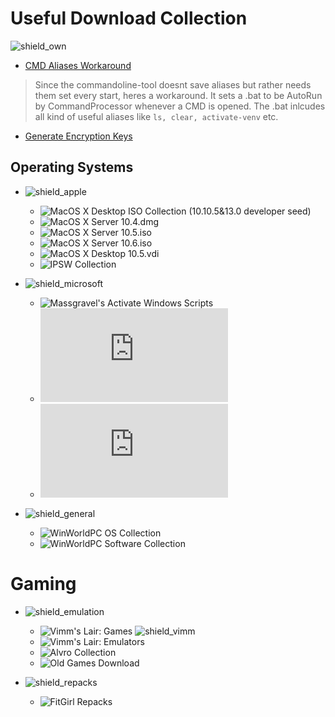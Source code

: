 # Useful Download Collection


![shield_own]
  * [CMD Aliases Workaround][own_1]
  > Since the commandoline-tool doesnt save aliases but rather needs them set every start, heres a workaround. It sets a .bat to be AutoRun by CommandProcessor whenever a CMD is opened. The .bat inlcudes all kind of useful aliases like ```ls, clear, activate-venv``` etc. 
  * [Generate Encryption Keys][own_2]

## Operating Systems

* ![shield_apple]
  * ![MacOS X Desktop ISO Collection (10.10.5&13.0 developer seed)][mac_collection]
  * ![MacOS X Server 10.4.dmg][mac_server_1]
  * ![MacOS X Server 10.5.iso][mac_server_2]
  * ![MacOS X Server 10.6.iso][mac_server_3]
  * ![MacOS X Desktop 10.5.vdi][mac_vm_10.5]
  * ![IPSW Collection][ipsw]

* ![shield_microsoft]
  * ![Massgravel's Activate Windows Scripts][windows_activate]
  * ![OSVault's Windows OS Repository][windows_os_collection]
  * ![OSVault's Windows Software Repository][windows_software_repo]

* ![shield_general]
  * ![WinWorldPC OS Collection][OS_Collection]
  * ![WinWorldPC Software Collection][Software_Collection]

# Gaming

* ![shield_emulation]
  * ![Vimm's Lair: Games][vimms_vault] ![shield_vimm]
  * ![Vimm's Lair: Emulators][vimms_lair]
  * ![Alvro Collection][alvro]
  * ![Old Games Download][retro]

* ![shield_repacks]
  * ![FitGirl Repacks][fitgirl]

[own_1]: aliases.bat
[own_2]: generate-encryption-keys.py

[mac_collection]: https://archive.org/details/macos-collection
[mac_server_1]: https://archive.org/details/macos-x-10.4-tiger-cd-rom
[mac_server_2]: https://archive.org/details/macosxserverinstalldisc
[mac_server_3]: https://archive.org/details/MacOSXSnowLeopard
[mac_vm_10.5]: https://archive.org/download/mac-os-x-10.5-leopard/Mac%20OS%20X%2010.5%20Leopard.vdi
[ipsw]: https://archive.org/details/apple-ipsws

[windows_activate]: https://github.com/massgravel/Microsoft-Activation-Scripts
[windows_os_collection]: https://osvault.weebly.com/windows-repository.html
[windows_software_repo]: https://osvault.weebly.com/software-repository.html

[OS_Collection]: https://winworldpc.com/library/operating-systems#
[Software_Collection]: https://winworldpc.com/library/applications

[vimms_lair]: https://vimm.net/?p=emulate
[vimms_vault]: https://vimm.net/?p=vault
[alvro]: https://docs.google.com/spreadsheets/d/19tAZ1KNEUZ58e-4kPJGh947alDb1oyrNpzcnCLk7DEE/pubhtml
[retro]: https://oldgamesdownload.com/
[fitgirl]: https://fitgirl-repacks.site/

[shield_own]: https://img.shields.io/badge/-Own%20Tools%20&%20Scripts-success
[shield_os]: https://img.shields.io/badge/-Operating%20Systems-success
[shield_apple]: https://img.shields.io/badge/-Apple-success
[shield_microsoft]: https://img.shields.io/badge/-Microsoft-success
[shield_general]: https://img.shields.io/badge/-General-success
[shield_games]: https://img.shields.io/badge/-Games-success
[shield_emulation]: https://img.shields.io/badge/-Emulation-success
[shield_vimm]: https://img.shields.io/badge/-PS1|PS2|PS3|PSP&XBox|XBox360&PS1|PS2|PS3&Nintendo|Super%20Nintendo|N64|GameCube|Wii|GBA|NDS&Dreamcast|Saturn|Master%20System|Genesis-success
[shield_repacks]: https://img.shields.io/badge/-Games-success
